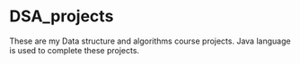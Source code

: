 # DSA_projects

These are my Data structure and algorithms course projects. Java language is used to complete these projects.
